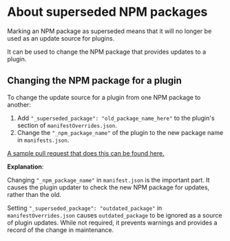 # About superseded NPM packages

Marking an NPM package as superseded means that it will no longer be used as an update source for plugins.

It can be used to change the NPM package that provides updates to a plugin.

## Changing the NPM package for a plugin

To change the update source for a plugin from one NPM package to another:
1. Add `"_superseded_package": "old_package_name_here"` to the plugin's section of `manifestOverrides.json`.
2. Change the `"_npm_package_name"` of the plugin to the new package name in `manifests.json`.

[A sample pull request that does this can be found here.](https://github.com/joplin/plugins/pull/13/files)

**Explanation**:

Changing `"_npm_package_name"` in `manifest.json` is the important part. It causes the plugin updater to check the new NPM package for updates, rather than the old.

Setting `"_superseded_package": "outdated_package"` in `manifestOverrides.json` causes `outdated_package` to be ignored as a source of plugin updates. While not required, it prevents warnings and provides a record of the change in maintenance.

